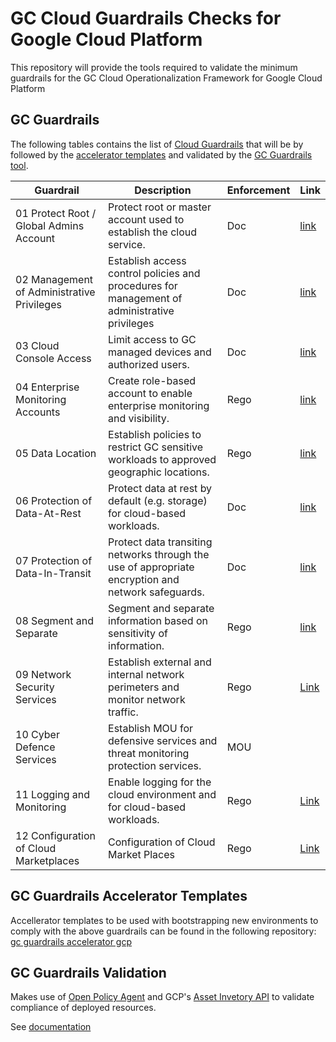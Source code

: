 # GC Cloud Guardrails Checks for Google Cloud Platform

This repository will provide the tools required to validate the minimum guardrails for the GC Cloud Operationalization Framework for Google Cloud Platform

## GC Guardrails

The following tables contains the list of [Cloud Guardrails](https://github.com/canada-ca/cloud-guardrails) that will be by followed by the [accelerator templates](#gc-guardrails-accelerator-templates) and validated by the [GC Guardrails tool](#gc-guardrails-validation). 

| Guardrail | Description | Enforcement | Link |
|----|----|----| --- |
| 01 Protect Root / Global Admins Account | Protect root or master account used to establish the cloud service. | Doc | [link](./guardrails/01-mfa-validation/guardrail-1-mfa.md)  |
| 02 Management of Administrative Privileges | Establish access control policies and procedures for management of administrative privileges | Doc | [link](./guardrails/02-management-administration-privileges/management-administration-privileges.md)   |
| 03 Cloud Console Access | Limit access to GC managed devices and authorized users. | Doc | [link](./guardrails/03-cloud-console-access/cloud-console-access.md)  |
| 04 Enterprise Monitoring Accounts | Create role-based account to enable enterprise monitoring and visibility. | Rego | [link](guardrails/04-monitoring-account/04-monitoring-account.md) |
| 05 Data Location | Establish policies to restrict GC sensitive workloads to approved geographic locations. | Rego | [link](guardrails/05-data-location/guardrail-6-data-location.md) |
| 06 Protection of Data-At-Rest | Protect data at rest by default (e.g. storage) for cloud-based workloads. | Doc | [link](./guardrails/06-data-at-rest/guardrail-6-at-rest.md) |
| 07 Protection of Data-In-Transit | Protect data transiting networks through the use of appropriate encryption and network safeguards. | Doc | [link](./guardrails/07-data-in-transit/guardrail-7-in-transit.md) |
| 08 Segment and Separate | Segment and separate information based on sensitivity of information. | Rego | [link](./guardrails/08-segment-separate/guardrail-8-segment-separate.md) |
| 09 Network Security Services | Establish external and internal network perimeters and monitor network traffic.| Rego | [Link](./guardrails/09_Limit_egress_traffic/guardrails-9-network-security-services.md) |
| 10 Cyber Defence Services | Establish MOU for defensive services and threat monitoring protection services. | MOU |
| 11 Logging and Monitoring | Enable logging for the cloud environment and for cloud-based workloads. | Rego | [Link](./guardrails/11-logging-and-monitoring/guardrail-11-logging-monitoring.md) |
| 12 Configuration of Cloud Marketplaces | Configuration of Cloud Market Places | Rego | [Link](./guardrails/12-market-place/guardrail-12-marketplace.md) |


## GC Guardrails Accelerator Templates

Accellerator templates to be used with bootstrapping new environments to comply with the above guardrails can be found in the following repository: [gc guardrails accelerator gcp](https://github.com/canada-ca/accelerators_accelerateurs-gcp)


## GC Guardrails Validation

Makes use of [Open Policy Agent](https://www.openpolicyagent.org/) and GCP's [Asset Invetory API](https://cloud.google.com/asset-inventory) to validate compliance of deployed resources.

See [documentation](guardrails-validation/README.md)

